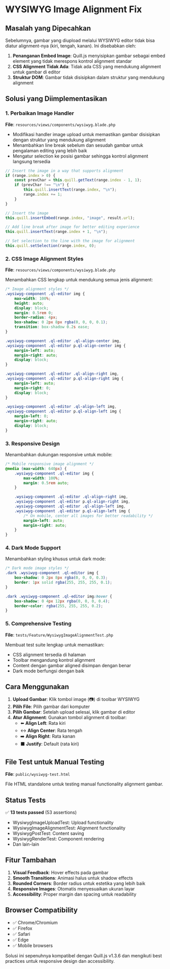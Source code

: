 # WYSIWYG Image Alignment Fix

## Masalah yang Dipecahkan

Sebelumnya, gambar yang diupload melalui WYSIWYG editor tidak bisa diatur alignment-nya (kiri, tengah, kanan). Ini disebabkan oleh:

1. **Penanganan Embed Image**: Quill.js menyisipkan gambar sebagai embed element yang tidak merespons kontrol alignment standar
2. **CSS Alignment Tidak Ada**: Tidak ada CSS yang mendukung alignment untuk gambar di editor
3. **Struktur DOM**: Gambar tidak disisipkan dalam struktur yang mendukung alignment

## Solusi yang Diimplementasikan

### 1. **Perbaikan Image Handler**

**File**: `resources/views/components/wysiwyg.blade.php`

-   Modifikasi handler image upload untuk memastikan gambar disisipkan dengan struktur yang mendukung alignment
-   Menambahkan line break sebelum dan sesudah gambar untuk pengalaman editing yang lebih baik
-   Mengatur selection ke posisi gambar sehingga kontrol alignment langsung tersedia

```javascript
// Insert the image in a way that supports alignment
if (range.index > 0) {
    const prevChar = this.quill.getText(range.index - 1, 1);
    if (prevChar !== "\n") {
        this.quill.insertText(range.index, "\n");
        range.index += 1;
    }
}

// Insert the image
this.quill.insertEmbed(range.index, "image", result.url);

// Add line break after image for better editing experience
this.quill.insertText(range.index + 1, "\n");

// Set selection to the line with the image for alignment
this.quill.setSelection(range.index, 0);
```

### 2. **CSS Image Alignment Styles**

**File**: `resources/views/components/wysiwyg.blade.php`

Menambahkan CSS lengkap untuk mendukung semua jenis alignment:

```css
/* Image alignment styles */
.wysiwyg-component .ql-editor img {
    max-width: 100%;
    height: auto;
    display: block;
    margin: 0.5rem 0;
    border-radius: 4px;
    box-shadow: 0 2px 8px rgba(0, 0, 0, 0.1);
    transition: box-shadow 0.2s ease;
}

.wysiwyg-component .ql-editor .ql-align-center img,
.wysiwyg-component .ql-editor p.ql-align-center img {
    margin-left: auto;
    margin-right: auto;
    display: block;
}

.wysiwyg-component .ql-editor .ql-align-right img,
.wysiwyg-component .ql-editor p.ql-align-right img {
    margin-left: auto;
    margin-right: 0;
    display: block;
}

.wysiwyg-component .ql-editor .ql-align-left img,
.wysiwyg-component .ql-editor p.ql-align-left img {
    margin-left: 0;
    margin-right: auto;
    display: block;
}
```

### 3. **Responsive Design**

Menambahkan dukungan responsive untuk mobile:

```css
/* Mobile responsive image alignment */
@media (max-width: 640px) {
    .wysiwyg-component .ql-editor img {
        max-width: 100%;
        margin: 0.5rem auto;
    }

    .wysiwyg-component .ql-editor .ql-align-right img,
    .wysiwyg-component .ql-editor p.ql-align-right img,
    .wysiwyg-component .ql-editor .ql-align-left img,
    .wysiwyg-component .ql-editor p.ql-align-left img {
        /* On mobile, center all images for better readability */
        margin-left: auto;
        margin-right: auto;
    }
}
```

### 4. **Dark Mode Support**

Menambahkan styling khusus untuk dark mode:

```css
/* Dark mode image styles */
.dark .wysiwyg-component .ql-editor img {
    box-shadow: 0 2px 8px rgba(0, 0, 0, 0.3);
    border: 1px solid rgba(255, 255, 255, 0.1);
}

.dark .wysiwyg-component .ql-editor img:hover {
    box-shadow: 0 4px 12px rgba(0, 0, 0, 0.4);
    border-color: rgba(255, 255, 255, 0.2);
}
```

### 5. **Comprehensive Testing**

**File**: `tests/Feature/WysiwygImageAlignmentTest.php`

Membuat test suite lengkap untuk memastikan:

-   CSS alignment tersedia di halaman
-   Toolbar mengandung kontrol alignment
-   Content dengan gambar aligned disimpan dengan benar
-   Dark mode berfungsi dengan baik

## Cara Menggunakan

1. **Upload Gambar**: Klik tombol image (📷) di toolbar WYSIWYG
2. **Pilih File**: Pilih gambar dari komputer
3. **Pilih Gambar**: Setelah upload selesai, klik gambar di editor
4. **Atur Alignment**: Gunakan tombol alignment di toolbar:
    - ⬅️ **Align Left**: Rata kiri
    - ↔️ **Align Center**: Rata tengah
    - ➡️ **Align Right**: Rata kanan
    - ⬛ **Justify**: Default (rata kiri)

## File Test untuk Manual Testing

**File**: `public/wysiwyg-test.html`

File HTML standalone untuk testing manual functionality alignment gambar.

## Status Tests

✅ **13 tests passed** (53 assertions)

-   WysiwygImageUploadTest: Upload functionality
-   WysiwygImageAlignmentTest: Alignment functionality
-   WysiwygPostTest: Content saving
-   WysiwygRenderTest: Component rendering
-   Dan lain-lain

## Fitur Tambahan

1. **Visual Feedback**: Hover effects pada gambar
2. **Smooth Transitions**: Animasi halus untuk shadow effects
3. **Rounded Corners**: Border radius untuk estetika yang lebih baik
4. **Responsive Images**: Otomatis menyesuaikan ukuran layar
5. **Accessibility**: Proper margin dan spacing untuk readability

## Browser Compatibility

-   ✅ Chrome/Chromium
-   ✅ Firefox
-   ✅ Safari
-   ✅ Edge
-   ✅ Mobile browsers

Solusi ini sepenuhnya kompatibel dengan Quill.js v1.3.6 dan mengikuti best practices untuk responsive design dan accessibility.
